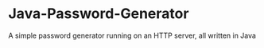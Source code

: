 # Java-Password-Generator
A simple password generator running on an HTTP server, all written in Java
